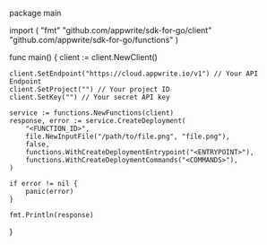 package main

import (
    "fmt"
    "github.com/appwrite/sdk-for-go/client"
    "github.com/appwrite/sdk-for-go/functions"
)

func main() {
    client := client.NewClient()

    client.SetEndpoint("https://cloud.appwrite.io/v1") // Your API Endpoint
    client.SetProject("") // Your project ID
    client.SetKey("") // Your secret API key

    service := functions.NewFunctions(client)
    response, error := service.CreateDeployment(
        "<FUNCTION_ID>",
        file.NewInputFile("/path/to/file.png", "file.png"),
        false,
        functions.WithCreateDeploymentEntrypoint("<ENTRYPOINT>"),
        functions.WithCreateDeploymentCommands("<COMMANDS>"),
    )

    if error != nil {
        panic(error)
    }

    fmt.Println(response)
}
